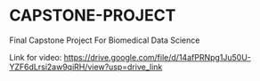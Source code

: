 # CAPSTONE-PROJECT
Final Capstone Project For Biomedical Data Science

Link for video: https://drive.google.com/file/d/14afPRNpg1Ju50U-YZF6dLrsi2aw9qiRH/view?usp=drive_link
